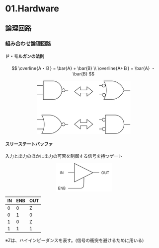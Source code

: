 <script type="text/x-mathjax-config">MathJax.Hub.Config({tex2jax:{inlineMath:[['\$','\$'],['\\(','\\)']],processEscapes:true},CommonHTML: {matchFontHeight:false}});</script>
<script type="text/javascript" async src="https://cdnjs.cloudflare.com/ajax/libs/mathjax/2.7.1/MathJax.js?config=TeX-MML-AM_CHTML"></script>
<script type="text/x-mathjax-config">MathJax.Hub.Config({displayAlign: "left",displayIndent: "2em"});</script>

# 01.Hardware

## 論理回路

### 組み合わせ論理回路

#### ド・モルガンの法則

$$
\overline{A・Ｂ} = \bar{A} + \bar{B} \\
\overline{A+Ｂ} = \bar{A} ・ \bar{B}
$$

<div align="center"><img src="./images/01_hardware-dmol.png"  title="aaa"></div>


#### スリーステートバッファ

入力と出力のほかに出力の可否を制御する信号を持つゲート

<div align="center"><img src="./images/01_hardware-3state.png"  title="aaa"></div>

|IN|ENB|OUT|
|--|--|--|
|0|0|Z|
|0|1|0|
|1|0|Z|
|1|1|1|

※Zは、ハイインピーダンスを表す。(信号の衝突を避けるために用いる)

